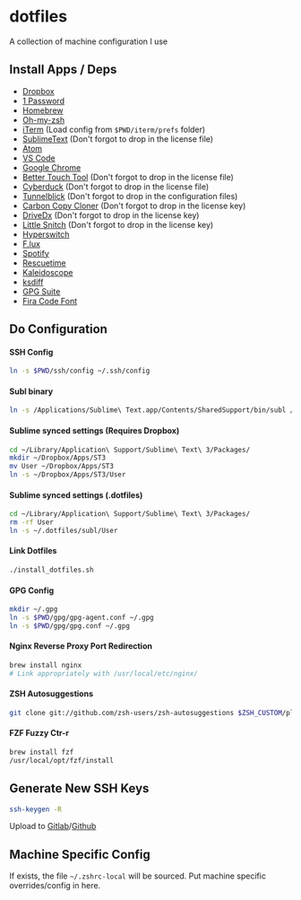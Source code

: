 # dotfiles
A collection of machine configuration I use

## Install Apps / Deps
 - [Dropbox](https://www.dropbox.com/install)
 - [1 Password](https://agilebits.com/downloads)
 - [Homebrew](https://brew.sh/)
 - [Oh-my-zsh](https://github.com/robbyrussell/oh-my-zsh#getting-started)
 - [iTerm](https://www.iterm2.com/downloads.html) (Load config from `$PWD/iterm/prefs` folder)
 - [SublimeText](https://www.sublimetext.com/) (Don't forgot to drop in the license file)
 - [Atom](https://atom.io/)
 - [VS Code](https://code.visualstudio.com/)
 - [Google Chrome](https://www.google.com.au/chrome/browser/desktop/)
 - [Better Touch Tool](https://www.boastr.net/downloads/) (Don't forgot to drop in the license file)
 - [Cyberduck](https://cyberduck.io/?l=en) (Don't forgot to drop in the license file)
 - [Tunnelblick](https://tunnelblick.net/downloads.html) (Don't forgot to drop in the configuration files)
 - [Carbon Copy Cloner](https://bombich.com/download) (Don't forgot to drop in the license key)
 - [DriveDx](http://binaryfruit.com/download/drivedx/mac/1?ref=LicenseEmail) (Don't forgot to drop in the license key)
 - [Little Snitch](https://www.obdev.at/products/littlesnitch/download.html) (Don't forgot to drop in the license key)
 - [Hyperswitch](https://bahoom.com/hyperswitch)
 - [F.lux](https://justgetflux.com/)
 - [Spotify](https://www.spotify.com/au/download/mac/)
 - [Rescuetime](https://www.rescuetime.com/download)
 - [Kaleidoscope](https://itunes.apple.com/au/app/kaleidoscope/id587512244?mt=12)
 - [ksdiff](http://www.kaleidoscopeapp.com/ksdiff2)
 - [GPG Suite](https://gpgtools.org/)
 - [Fira Code Font](https://github.com/tonsky/FiraCode)


## Do Configuration

#### SSH Config
```sh
ln -s $PWD/ssh/config ~/.ssh/config
```

#### Subl binary
```sh
ln -s /Applications/Sublime\ Text.app/Contents/SharedSupport/bin/subl /usr/local/bin/subl
```

#### Sublime synced settings  (Requires Dropbox)
```sh
cd ~/Library/Application\ Support/Sublime\ Text\ 3/Packages/
mkdir ~/Dropbox/Apps/ST3
mv User ~/Dropbox/Apps/ST3
ln -s ~/Dropbox/Apps/ST3/User
```

#### Sublime synced settings (.dotfiles)
```sh
cd ~/Library/Application\ Support/Sublime\ Text\ 3/Packages/
rm -rf User
ln -s ~/.dotfiles/subl/User
```

#### Link Dotfiles
```sh
./install_dotfiles.sh
```

#### GPG Config
```sh
mkdir ~/.gpg
ln -s $PWD/gpg/gpg-agent.conf ~/.gpg
ln -s $PWD/gpg/gpg.conf ~/.gpg
```

#### Nginx Reverse Proxy Port Redirection
```sh
brew install nginx
# Link appropriately with /usr/local/etc/nginx/
```

#### ZSH Autosuggestions
```sh
git clone git://github.com/zsh-users/zsh-autosuggestions $ZSH_CUSTOM/plugins/zsh-autosuggestions
```

#### FZF Fuzzy Ctr-r
```sh
brew install fzf
/usr/local/opt/fzf/install
```

## Generate New SSH Keys
```sh
ssh-keygen -R
```

Upload to [Gitlab](https://gitlab.com/profile/keys)/[Github](https://github.com/settings/keys)

## Machine Specific Config

If exists, the file `~/.zshrc-local` will be sourced. Put machine specific overrides/config in here.
